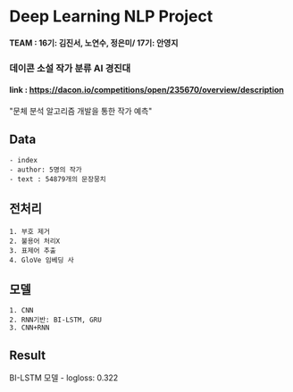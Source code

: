 # Deep Learning NLP Project
#### TEAM : 16기: 김진서, 노연수, 정은미/ 17기: 안영지
### 데이콘 소설 작가 분류 AI 경진대
#### link : https://dacon.io/competitions/open/235670/overview/description

"문체 분석 알고리즘 개발을 통한 작가 예측"

## Data
    - index
    - author: 5명의 작가
    - text : 54879개의 문장뭉치
    
## 전처리
    1. 부호 제거
    2. 불용어 처리X
    3. 표제어 추출
    4. GloVe 임베딩 사

## 모델
    1. CNN
    2. RNN기반: BI-LSTM, GRU
    3. CNN+RNN

## Result
  BI-LSTM 모델 - logloss: 0.322 


